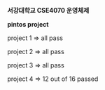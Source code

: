 **서강대학교 CSE4070 운영체제**

**pintos project**

project 1 => all pass

project 2 => all pass

project 3 => all pass

project 4 => 12 out of 16 passed
